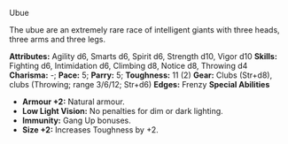 Ubue

The ubue are an extremely rare race of intelligent giants with three
heads, three arms and three legs.

**Attributes:** Agility d6, Smarts d6, Spirit d6, Strength d10, Vigor
d10
**Skills:** Fighting d6, Intimidation d6, Climbing d8, Notice d8,
Throwing d4
**Charisma:** -; **Pace:** 5; **Parry:** 5; **Toughness:** 11 (2)
**Gear:** Clubs (Str+d8), clubs (Throwing; range 3/6/12; Str+d6)
**Edges:** Frenzy
**Special Abilities**
- **Armour +2:** Natural armour.
- **Low Light Vision:** No penalties for dim or dark lighting.
- **Immunity:** Gang Up bonuses.
- **Size +2:** Increases Toughness by +2.

